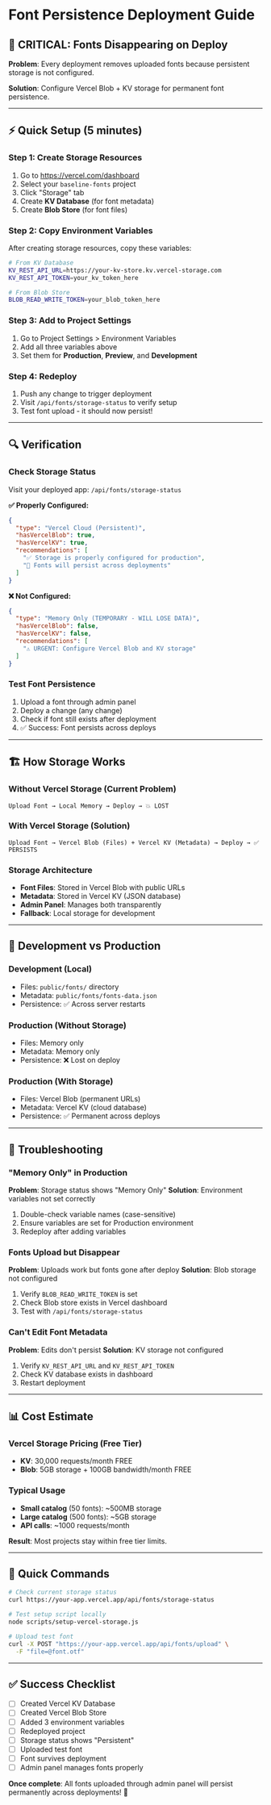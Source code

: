 # Font Persistence Deployment Guide

## 🚨 CRITICAL: Fonts Disappearing on Deploy

**Problem**: Every deployment removes uploaded fonts because persistent storage is not configured.

**Solution**: Configure Vercel Blob + KV storage for permanent font persistence.

---

## ⚡ Quick Setup (5 minutes)

### Step 1: Create Storage Resources
1. Go to https://vercel.com/dashboard
2. Select your `baseline-fonts` project
3. Click "Storage" tab
4. Create **KV Database** (for font metadata)
5. Create **Blob Store** (for font files)

### Step 2: Copy Environment Variables
After creating storage resources, copy these variables:

```bash
# From KV Database
KV_REST_API_URL=https://your-kv-store.kv.vercel-storage.com
KV_REST_API_TOKEN=your_kv_token_here

# From Blob Store  
BLOB_READ_WRITE_TOKEN=your_blob_token_here
```

### Step 3: Add to Project Settings
1. Go to Project Settings > Environment Variables
2. Add all three variables above
3. Set them for **Production**, **Preview**, and **Development**

### Step 4: Redeploy
1. Push any change to trigger deployment
2. Visit `/api/fonts/storage-status` to verify setup
3. Test font upload - it should now persist!

---

## 🔍 Verification

### Check Storage Status
Visit your deployed app: `/api/fonts/storage-status`

**✅ Properly Configured:**
```json
{
  "type": "Vercel Cloud (Persistent)",
  "hasVercelBlob": true,
  "hasVercelKV": true,
  "recommendations": [
    "✅ Storage is properly configured for production",
    "🎉 Fonts will persist across deployments"
  ]
}
```

**❌ Not Configured:**
```json
{
  "type": "Memory Only (TEMPORARY - WILL LOSE DATA)",
  "hasVercelBlob": false,
  "hasVercelKV": false,
  "recommendations": [
    "⚠️ URGENT: Configure Vercel Blob and KV storage"
  ]
}
```

### Test Font Persistence
1. Upload a font through admin panel
2. Deploy a change (any change)
3. Check if font still exists after deployment
4. ✅ Success: Font persists across deploys

---

## 🏗️ How Storage Works

### Without Vercel Storage (Current Problem)
```
Upload Font → Local Memory → Deploy → 💥 LOST
```

### With Vercel Storage (Solution)
```
Upload Font → Vercel Blob (Files) + Vercel KV (Metadata) → Deploy → ✅ PERSISTS
```

### Storage Architecture
- **Font Files**: Stored in Vercel Blob with public URLs
- **Metadata**: Stored in Vercel KV (JSON database)
- **Admin Panel**: Manages both transparently
- **Fallback**: Local storage for development

---

## 🧪 Development vs Production

### Development (Local)
- Files: `public/fonts/` directory
- Metadata: `public/fonts/fonts-data.json`
- Persistence: ✅ Across server restarts

### Production (Without Storage)
- Files: Memory only
- Metadata: Memory only  
- Persistence: ❌ Lost on deploy

### Production (With Storage)
- Files: Vercel Blob (permanent URLs)
- Metadata: Vercel KV (cloud database)
- Persistence: ✅ Permanent across deploys

---

## 🔧 Troubleshooting

### "Memory Only" in Production
**Problem**: Storage status shows "Memory Only"
**Solution**: Environment variables not set correctly

1. Double-check variable names (case-sensitive)
2. Ensure variables are set for Production environment  
3. Redeploy after adding variables

### Fonts Upload but Disappear
**Problem**: Uploads work but fonts gone after deploy
**Solution**: Blob storage not configured

1. Verify `BLOB_READ_WRITE_TOKEN` is set
2. Check Blob store exists in Vercel dashboard
3. Test with `/api/fonts/storage-status`

### Can't Edit Font Metadata
**Problem**: Edits don't persist
**Solution**: KV storage not configured

1. Verify `KV_REST_API_URL` and `KV_REST_API_TOKEN`
2. Check KV database exists in dashboard
3. Restart deployment

---

## 📊 Cost Estimate

### Vercel Storage Pricing (Free Tier)
- **KV**: 30,000 requests/month FREE
- **Blob**: 5GB storage + 100GB bandwidth/month FREE

### Typical Usage
- **Small catalog** (50 fonts): ~500MB storage
- **Large catalog** (500 fonts): ~5GB storage  
- **API calls**: ~1000 requests/month

**Result**: Most projects stay within free tier limits.

---

## 🎯 Quick Commands

```bash
# Check current storage status
curl https://your-app.vercel.app/api/fonts/storage-status

# Test setup script locally
node scripts/setup-vercel-storage.js

# Upload test font
curl -X POST "https://your-app.vercel.app/api/fonts/upload" \
  -F "file=@font.otf"
```

---

## ✅ Success Checklist

- [ ] Created Vercel KV Database
- [ ] Created Vercel Blob Store  
- [ ] Added 3 environment variables
- [ ] Redeployed project
- [ ] Storage status shows "Persistent"
- [ ] Uploaded test font
- [ ] Font survives deployment
- [ ] Admin panel manages fonts properly

**Once complete**: All fonts uploaded through admin panel will persist permanently across deployments! 🎉